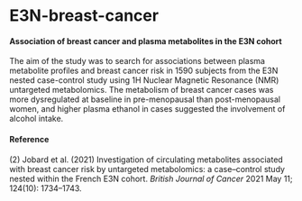# E3N-breast-cancer

#### Association of breast cancer and plasma metabolites in the E3N cohort

The aim of the study was to search for associations between plasma metabolite profiles and breast cancer risk in 1590 subjects from the E3N nested case-control study using 1H Nuclear Magnetic Resonance (NMR) untargeted metabolomics. The metabolism of breast cancer cases was more dysregulated at baseline in pre-menopausal than post-menopausal women, and higher plasma ethanol in cases suggested the involvement of alcohol intake.

#### Reference

(2) Jobard et al. (2021) Investigation of circulating metabolites associated with breast cancer risk by untargeted metabolomics: a case–control study nested within the French E3N cohort.
*British Journal of Cancer* 2021 May 11; 124(10): 1734–1743.
